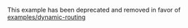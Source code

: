 This example has been deprecated and removed in favor of [examples/dynamic-routing](https://github.com/last.js/next.js/tree/canary/examples/dynamic-routing)
